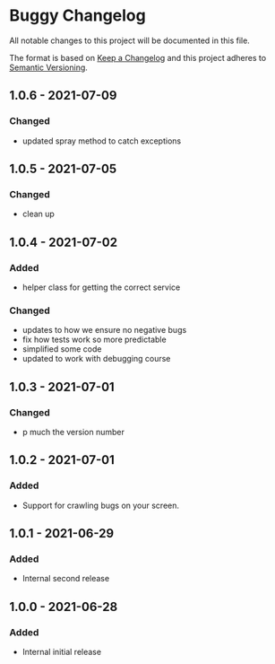 # Buggy Changelog

All notable changes to this project will be documented in this file.

The format is based on [Keep a Changelog](http://keepachangelog.com/) and this project adheres to [Semantic Versioning](http://semver.org/).

## 1.0.6 - 2021-07-09
### Changed
- updated spray method to catch exceptions

## 1.0.5 - 2021-07-05
### Changed
- clean up

## 1.0.4 - 2021-07-02
### Added
- helper class for getting the correct service

### Changed
- updates to how we ensure no negative bugs
- fix how tests work so more predictable
- simplified some code
- updated to work with debugging course

## 1.0.3 - 2021-07-01
### Changed
- p much the version number


## 1.0.2 - 2021-07-01
### Added
- Support for crawling bugs on your screen.

## 1.0.1 - 2021-06-29
### Added
- Internal second release

## 1.0.0 - 2021-06-28
### Added
- Internal initial release
